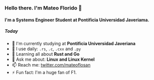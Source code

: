 ### Hello there. I'm Mateo Florido 👋

#### I'm a Systems Engineer Student at Pontificia Universidad Javeriama.

##### Today

- 🏫 I'm currently studying at **Pontificia Universidad Javeriana**
- 🧰 I use daily: `.rs`, `.c`, `.cxx` and `.py`
- 🌱 Learning all about **Rust and Go**
- 💬 Ask me about: **Linux and Linux Kernel**
- 📫 Reach me: [twitter.com/mateoflosan](https://twitter.com/mateoflosan)
- ⚡️ Fun fact: I'm a huge fan of F1.
